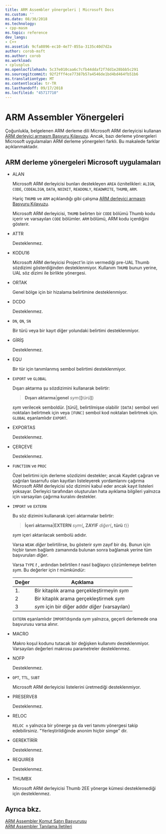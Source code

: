 ```yaml
---
title: ARM Assembler yönergeleri | Microsoft Docs
ms.custom: ''
ms.date: 08/30/2018
ms.technology:
- cpp-masm
ms.topic: reference
dev_langs:
- C++
ms.assetid: 9cfa8896-ec10-4e77-855a-3135c40d7d2a
author: corob-msft
ms.author: corob
ms.workload:
- cplusplus
ms.openlocfilehash: 5c37e010caa6c7cfb44ddaf2f7dd1e28bbb5c291
ms.sourcegitcommit: 92f2fff4ce77387b57a4546de1bd4bd464fb51b6
ms.translationtype: MT
ms.contentlocale: tr-TR
ms.lasthandoff: 09/17/2018
ms.locfileid: "45717710"
---
```

# <a name="arm-assembler-directives"></a>ARM Assembler Yönergeleri

Çoğunlukla, belgelenen ARM derleme dili Microsoft ARM derleyicisi kullanan [ARM derleyici armasm Başvuru Kılavuzu](http://infocenter.arm.com/help/topic/com.arm.doc.dui0802b/index.html). Ancak, bazı derleme yönergeleri Microsoft uygulamaları ARM derleme yönergeleri farklı. Bu makalede farklar açıklanmaktadır.

## <a name="microsoft-implementations-of-arm-assembly-directives"></a>ARM derleme yönergeleri Microsoft uygulamaları

- ALAN

   Microsoft ARM derleyicisi bunları destekleyen `AREA` öznitelikleri: `ALIGN`, `CODE`, `CODEALIGN`, `DATA`, `NOINIT`, `READONLY`, `READWRITE`, `THUMB`, `ARM`.

   Hariç `THUMB` ve `ARM` açıklandığı gibi çalışma [ARM derleyici armasm Başvuru Kılavuzu](http://infocenter.arm.com/help/topic/com.arm.doc.dui0802b/index.html).

   Microsoft ARM derleyicisi, `THUMB` belirten bir `CODE` bölümü Thumb kodu içerir ve varsayılan `CODE` bölümler.  `ARM` bölümü, ARM kodu içerdiğini gösterir.

- ATTR

   Desteklenmez.

- KODU16

   Microsoft ARM derleyicisi Project'in izin vermediği pre-UAL Thumb sözdizimi gösterdiğinden desteklenmiyor.  Kullanım `THUMB` bunun yerine, UAL söz dizimi ile birlikte yönergesi.

- ORTAK

   Genel bölge için bir hizalama belirtimine desteklenmiyor.

- DCDO

   Desteklenmez.

- `DN`, `QN`, `SN`

   Bir türü veya bir kayıt diğer yolundaki belirtimi desteklenmiyor.

- GİRİŞ

   Desteklenmez.

- EQU

   Bir tür için tanımlanmış sembol belirtimi desteklenmiyor.

- `EXPORT` ve `GLOBAL`

   Dışarı aktarma şu sözdizimini kullanarak belirtir:

   > **Dışarı aktarma**|**genel** <em>sym</em>{**[**<em>türü</em>**]**}

   *sym* verilecek semboldür.  [*türü*], belirtilmişse olabilir `[DATA]` sembol veri noktaları belirtmek için veya `[FUNC]` sembol kod noktaları belirtmek için. `GLOBAL` eşanlamlıdır `EXPORT`.

- EXPORTAS

   Desteklenmez.

- ÇERÇEVE

   Desteklenmez.

- `FUNCTION` ve `PROC`

   Özel belirtimi için derleme sözdizimi destekler; ancak Kaydet çağıran ve çağrılan tasarrufu olan kayıtları listeleyerek yordamlarını çağırma Microsoft ARM derleyicisi söz dizimini kabul eder ancak kayıt listeleri yoksayar.  Derleyici tarafından oluşturulan hata ayıklama bilgileri yalnızca için varsayılan çağırma kuralını destekler.

- `IMPORT` ve `EXTERN`

   Bu söz dizimini kullanarak içeri aktarmalar belirtir:

   > **İçeri aktarma**|**EXTERN** *sym*{**, ZAYIF** *diğer*{**, türü** *t*}}

   *sym* içeri aktarılacak sembolü adıdır.

   Varsa `WEAK` *diğer* belirtilirse, bu gösterir *sym* zayıf bir dış. Bunun için hiçbir tanım bağlantı zamanında bulunan sonra bağlamak yerine tüm başvuruları *diğer*.

   Varsa `TYPE` *t* , ardından belirtilen *t* nasıl bağlayıcı çözümlemeye belirten *sym*.  Bu değerler için *t* mümkündür:

   |Değer|Açıklama|
   |-|-|
   |1.|Bir kitaplık arama gerçekleştirmeyin *sym*|
   |2|Bir kitaplık arama gerçekleştirmek *sym*|
   |3|*sym* için bir diğer addır *diğer* (varsayılan)|

   `EXTERN` eşanlamlıdır `IMPORT`dışında *sym* yalnızca, geçerli derlemede ona başvurusu varsa alınır.

- MACRO

   Makro koşul kodunu tutacak bir değişken kullanımı desteklenmiyor. Varsayılan değerleri makrosu parametreler desteklenmez.

- NOFP

   Desteklenmez.

- `OPT`, `TTL`, `SUBT`

   Microsoft ARM derleyicisi listelerini üretmediği desteklenmiyor.

- PRESERVE8

   Desteklenmez.

- RELOC

   `RELOC n` yalnızca bir yönerge ya da veri tanımı yönergesi takip edebilirsiniz. "Yerleştirildiğinde anonim hiçbir simge" dir.

- GEREKTİRİR

   Desteklenmez.

- REQUIRE8

   Desteklenmez.

- THUMBX

   Microsoft ARM derleyicisi Thumb 2EE yönerge kümesi desteklemediği için desteklenmez.

## <a name="see-also"></a>Ayrıca bkz.

[ARM Assembler Komut Satırı Başvurusu](../../assembler/arm/arm-assembler-command-line-reference.md)<br/>
[ARM Assembler Tanılama İletileri](../../assembler/arm/arm-assembler-diagnostic-messages.md)<br/>
